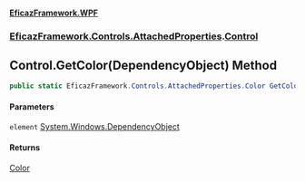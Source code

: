 #### [EficazFramework.WPF](EficazFrameworkWPF.md 'EficazFramework WPF')
### [EficazFramework.Controls.AttachedProperties](EficazFrameworkWPF.md#EficazFramework.Controls.AttachedProperties 'EficazFramework.Controls.AttachedProperties').[Control](EficazFramework.Controls.AttachedProperties/Control.md 'EficazFramework.Controls.AttachedProperties.Control')

## Control.GetColor(DependencyObject) Method

```csharp
public static EficazFramework.Controls.AttachedProperties.Color GetColor(System.Windows.DependencyObject element);
```
#### Parameters

<a name='EficazFramework.Controls.AttachedProperties.Control.GetColor(System.Windows.DependencyObject).element'></a>

`element` [System.Windows.DependencyObject](https://docs.microsoft.com/en-us/dotnet/api/System.Windows.DependencyObject 'System.Windows.DependencyObject')

#### Returns
[Color](EficazFramework.Controls.AttachedProperties/Color.md 'EficazFramework.Controls.AttachedProperties.Color')